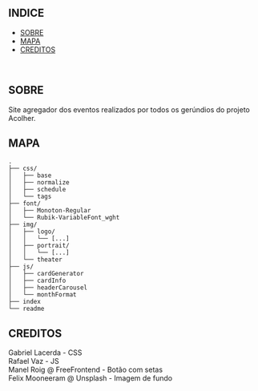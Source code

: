 ## INDICE

* [SOBRE](#sobre)
* [MAPA](#mapa)
* [CREDITOS](#creditos)
</br>

## SOBRE

Site agregador dos eventos realizados por todos os gerúndios do projeto Acolher.

## MAPA

```
.
├── css/
│   ├── base
│   ├── normalize
│   ├── schedule
│   └── tags
├── font/
│   ├── Monoton-Regular
│   └── Rubik-VariableFont_wght
├── img/
│   ├── logo/
│   │   └── [...]
│   ├── portrait/
│   │   └── [...]
│   └── theater
├── js/
│   ├── cardGenerator
│   ├── cardInfo
│   ├── headerCarousel
│   └── monthFormat
├── index
└── readme
```

## CREDITOS

Gabriel Lacerda - CSS
</br>
Rafael Vaz - JS
</br>
Manel Roig @ FreeFrontend - Botão com setas
</br>
Felix Mooneeram @ Unsplash - Imagem de fundo
